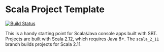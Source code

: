 # Scala Project Template #

[![Build Status](https://travis-ci.org/mslinn/sbtTemplate.svg?branch=master)](https://travis-ci.org/mslinn/sbtTemplate)

This is a handy starting point for Scala/Java console apps built with SBT.
Projects are built with Scala 2.12, which requires Java 8+.
The `scala_2_11` branch builds projects for Scala 2.11.

